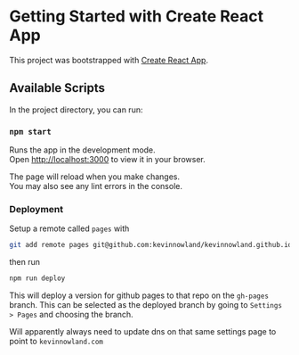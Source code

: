 # Getting Started with Create React App

This project was bootstrapped with [Create React App](https://github.com/facebook/create-react-app).

## Available Scripts

In the project directory, you can run:

### `npm start`

Runs the app in the development mode.\
Open [http://localhost:3000](http://localhost:3000) to view it in your browser.

The page will reload when you make changes.\
You may also see any lint errors in the console.

### Deployment

Setup a remote called `pages` with 

```bash
git add remote pages git@github.com:kevinnowland/kevinnowland.github.io.git
```

then run

```bash
npm run deploy
```

This will deploy a version for github pages to that repo on the
`gh-pages` branch. This can be selected as the deployed branch
by going to `Settings > Pages` and choosing the branch.

Will apparently always need to update dns on that same settings page
to point to `kevinnowland.com`
